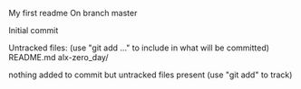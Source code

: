 My first readme
On branch master

Initial commit

Untracked files:
  (use "git add <file>..." to include in what will be committed)
	README.md
	alx-zero_day/

nothing added to commit but untracked files present (use "git add" to track)

